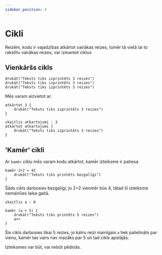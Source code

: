 ```yaml
---
sidebar_position: 4
---
```


# Cikli

Reizēm, kodu ir vajadzības atkārtot vairākas reizes, tomēr tā vietā lai to rakstītu vairākas reizes, var izmantot ciklus

## Vienkāršs cikls

```
drukāt("Teksts tiks izprintēts 3 reizes")
drukāt("Teksts tiks izprintēts 3 reizes")
drukāt("Teksts tiks izprintēts 3 reizes")
```

Mēs varam aizvietot ar:

```
atkārtot 3 {
    drukāt("Teksts tiks izprintēts 3 reizes")
}
```

```
skaitlis atkartojumi : 3
atkārtot atkartojumi {
    drukāt("Teksts tiks izprintēts 3 reizes")
}
```

## 'Kamēr' cikli

Ar `kamēr` ciklu mēs varam kodu atkārtot, kamēr izteiksme ir patiesa

```
kamēr 2+2 = 4{
    drukāt("Teksts tiks printēts bezgalīgi")
}
```

Šāds cikls darbosies bezgalīgi, jo 2+2 vienmēr būs 4, tātad šī izteiksme nemainīies laika gaitā.

```
skaitlis a : 0

kamēr (a < 5) {
    drukāt("Teksts tiks printēts 5 reizes")
    a++
}
```

Šis cikls darbosies tikai 5 reizes, jo katru reizi mainīgais `a` tiek palielināts par vienu, kamēr tas vairs nav mazāks par 5 un tad cikls apstājās.

Izteiksmes var būt, vai nebūt pēdiņās.
